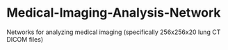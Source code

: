 # Medical-Imaging-Analysis-Network
Networks for analyzing medical imaging (specifically 256x256x20 lung CT DICOM files)
